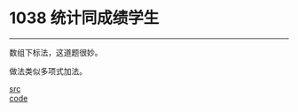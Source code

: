 # 1038 统计同成绩学生

---

数组下标法，这道题很妙。

做法类似多项式加法。

[src](https://pintia.cn/problem-sets/994805260223102976/problems/994805284092887040) <br>
[code](code/1038.c) <br>


